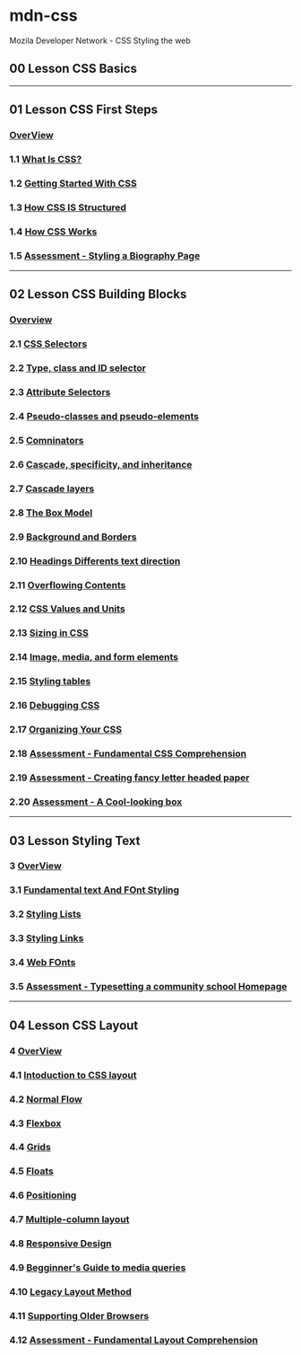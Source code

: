 # mdn-css
Mozila Developer Network - CSS Styling the web 

## 00 Lesson CSS Basics

---

## 01 Lesson CSS First Steps

 ### [OverView](./01-lesson/readme.md)
 
 ### 1.1 [What Is CSS?](./01-lesson/1.1-whatIsCSS/readme.md)
 
 ### 1.2 [Getting Started With CSS](./01-lesson/1.2-GettingStartedWithCSS/readme.md)
 
 ### 1.3 [How CSS IS Structured ](./01-lesson/1.3-HowCSSisStructured/readme.md)
 
 ### 1.4 [How CSS Works](./01-lesson/1.4-HowCSSwork/readme.md)
 
 ### 1.5 [Assessment - Styling a Biography Page]()

---

## 02 Lesson CSS Building Blocks 

### [Overview]()

### 2.1 [CSS Selectors]()

### 2.2 [Type, class and ID selector]()

### 2.3 [Attribute Selectors]()

### 2.4 [Pseudo-classes and pseudo-elements]()

### 2.5 [Comninators]()

### 2.6 [Cascade, specificity, and inheritance]()

### 2.7 [Cascade layers]()

### 2.8 [The Box Model]()

### 2.9 [Background and Borders]()

### 2.10 [Headings Differents text direction]()

### 2.11 [Overflowing Contents]()

### 2.12 [CSS Values and Units]()

### 2.13 [Sizing in CSS]()

### 2.14 [Image, media, and form elements]()

### 2.15 [Styling tables]()

### 2.16 [Debugging CSS]()

### 2.17 [Organizing Your CSS]()

### 2.18 [Assessment - Fundamental CSS Comprehension]()

### 2.19 [Assessment - Creating fancy letter headed paper]()

### 2.20 [Assessment - A Cool-looking box]()



---

## 03 Lesson Styling Text

### 3   [OverView]()
### 3.1 [Fundamental text And FOnt Styling]()
### 3.2 [Styling Lists]()
### 3.3 [Styling Links]()
### 3.4 [Web FOnts]()
### 3.5 [Assessment - Typesetting a community school Homepage]()

---

## 04 Lesson CSS Layout

### 4    [OverView]()
### 4.1  [Intoduction to CSS layout]()
### 4.2  [Normal Flow]()
### 4.3  [Flexbox]()
### 4.4  [Grids]()
### 4.5  [Floats]()
### 4.6  [Positioning]()
### 4.7  [Multiple-column layout]()
### 4.8  [Responsive Design]()
### 4.9  [Begginner's Guide to media queries]()
### 4.10 [Legacy Layout Method]()
### 4.11 [Supporting Older Browsers]()
### 4.12 [Assessment - Fundamental Layout Comprehension]()
